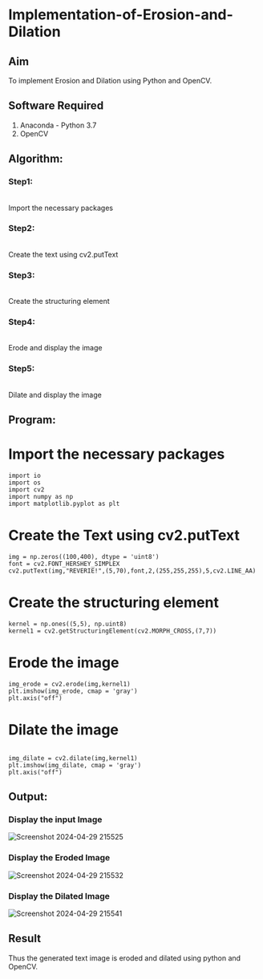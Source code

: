# Implementation-of-Erosion-and-Dilation
## Aim
To implement Erosion and Dilation using Python and OpenCV.
## Software Required
1. Anaconda - Python 3.7
2. OpenCV
## Algorithm:
### Step1:
<br>Import the necessary packages

### Step2:
<br>Create the text using cv2.putText



### Step3:
<br>Create the structuring element



### Step4:
<br> Erode and display the image


### Step5:
<br>Dilate and display the image

 
## Program:

# Import the necessary packages
```
import io
import os
import cv2
import numpy as np
import matplotlib.pyplot as plt
```

# Create the Text using cv2.putText
```
img = np.zeros((100,400), dtype = 'uint8')
font = cv2.FONT_HERSHEY_SIMPLEX
cv2.putText(img,"REVERIE!",(5,70),font,2,(255,255,255),5,cv2.LINE_AA)
```



# Create the structuring element
```
kernel = np.ones((5,5), np.uint8)
kernel1 = cv2.getStructuringElement(cv2.MORPH_CROSS,(7,7))
```


# Erode the image

```
img_erode = cv2.erode(img,kernel1)
plt.imshow(img_erode, cmap = 'gray')
plt.axis("off")
```


# Dilate the image

```

img_dilate = cv2.dilate(img,kernel1)
plt.imshow(img_dilate, cmap = 'gray')
plt.axis("off")
```
## Output:

### Display the input Image


![Screenshot 2024-04-29 215525](https://github.com/Aravindsamy04/erosion--dilation/assets/113497037/eec5606d-bdb5-42c8-ab02-027ec9399141)


### Display the Eroded Image
![Screenshot 2024-04-29 215532](https://github.com/Aravindsamy04/erosion--dilation/assets/113497037/06085f42-74e2-4bb0-849a-b02929d84149)


### Display the Dilated Image

![Screenshot 2024-04-29 215541](https://github.com/Aravindsamy04/erosion--dilation/assets/113497037/218aee74-33bc-4c43-985c-511ccded7b0e)



## Result
Thus the generated text image is eroded and dilated using python and OpenCV.
